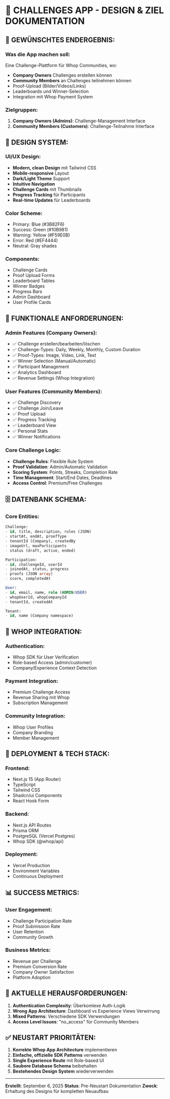 # 🎯 CHALLENGES APP - DESIGN & ZIEL DOKUMENTATION

## 📱 **GEWÜNSCHTES ENDERGEBNIS:**

### **Was die App machen soll:**
Eine Challenge-Plattform für Whop Communities, wo:
- **Company Owners** Challenges erstellen können
- **Community Members** an Challenges teilnehmen können
- Proof-Upload (Bilder/Videos/Links)
- Leaderboards und Winner-Selection
- Integration mit Whop Payment System

### **Zielgruppen:**
1. **Company Owners (Admins)**: Challenge-Management Interface
2. **Community Members (Customers)**: Challenge-Teilnahme Interface

## 🎨 **DESIGN SYSTEM:**

### **UI/UX Design:**
- **Modern, clean Design** mit Tailwind CSS
- **Mobile-responsive** Layout
- **Dark/Light Theme** Support
- **Intuitive Navigation**
- **Challenge Cards** mit Thumbnails
- **Progress Tracking** für Participants
- **Real-time Updates** für Leaderboards

### **Color Scheme:**
- Primary: Blue (#3B82F6)
- Success: Green (#10B981)
- Warning: Yellow (#F59E0B)
- Error: Red (#EF4444)
- Neutral: Gray shades

### **Components:**
- Challenge Cards
- Proof Upload Forms
- Leaderboard Tables
- Winner Badges
- Progress Bars
- Admin Dashboard
- User Profile Cards

## 🔧 **FUNKTIONALE ANFORDERUNGEN:**

### **Admin Features (Company Owners):**
- ✅ Challenge erstellen/bearbeiten/löschen
- ✅ Challenge-Types: Daily, Weekly, Monthly, Custom Duration
- ✅ Proof-Types: Image, Video, Link, Text
- ✅ Winner Selection (Manual/Automatic)
- ✅ Participant Management
- ✅ Analytics Dashboard
- ✅ Revenue Settings (Whop Integration)

### **User Features (Community Members):**
- ✅ Challenge Discovery
- ✅ Challenge Join/Leave
- ✅ Proof Upload
- ✅ Progress Tracking
- ✅ Leaderboard View
- ✅ Personal Stats
- ✅ Winner Notifications

### **Core Challenge Logic:**
- **Challenge Rules**: Flexible Rule System
- **Proof Validation**: Admin/Automatic Validation
- **Scoring System**: Points, Streaks, Completion Rate
- **Time Management**: Start/End Dates, Deadlines
- **Access Control**: Premium/Free Challenges

## 🗄️ **DATENBANK SCHEMA:**

### **Core Entities:**
```sql
Challenge:
- id, title, description, rules (JSON)
- startAt, endAt, proofType
- tenantId (Company), createdBy
- imageUrl, maxParticipants
- status (draft, active, ended)

Participation:
- id, challengeId, userId
- joinedAt, status, progress
- proofs (JSON array)
- score, completedAt

User:
- id, email, name, role (ADMIN/USER)
- whopUserId, whopCompanyId
- tenantId, createdAt

Tenant:
- id, name (Company namespace)
```

## 🔌 **WHOP INTEGRATION:**

### **Authentication:**
- Whop SDK für User Verification
- Role-based Access (admin/customer)
- Company/Experience Context Detection

### **Payment Integration:**
- Premium Challenge Access
- Revenue Sharing mit Whop
- Subscription Management

### **Community Integration:**
- Whop User Profiles
- Company Branding
- Member Management

## 🚀 **DEPLOYMENT & TECH STACK:**

### **Frontend:**
- Next.js 15 (App Router)
- TypeScript
- Tailwind CSS
- Shadcn/ui Components
- React Hook Form

### **Backend:**
- Next.js API Routes
- Prisma ORM
- PostgreSQL (Vercel Postgres)
- Whop SDK (@whop/api)

### **Deployment:**
- Vercel Production
- Environment Variables
- Continuous Deployment

## 📊 **SUCCESS METRICS:**

### **User Engagement:**
- Challenge Participation Rate
- Proof Submission Rate
- User Retention
- Community Growth

### **Business Metrics:**
- Revenue per Challenge
- Premium Conversion Rate
- Company Owner Satisfaction
- Platform Adoption

## 🎯 **AKTUELLE HERAUSFORDERUNGEN:**

1. **Authentication Complexity**: Überkomlexe Auth-Logik
2. **Wrong App Architecture**: Dashboard vs Experience Views Verwirrung
3. **Mixed Patterns**: Verschiedene SDK Verwendungen
4. **Access Level Issues**: "no_access" für Community Members

## ✅ **NEUSTART PRIORITÄTEN:**

1. **Korrekte Whop App Architecture** implementieren
2. **Einfache, offizielle SDK Patterns** verwenden
3. **Single Experience Route** mit Role-based UI
4. **Saubere Database Schema** beibehalten
5. **Bestehendes Design System** wiederverwenden

---

**Erstellt**: September 6, 2025
**Status**: Pre-Neustart Dokumentation
**Zweck**: Erhaltung des Designs für kompletten Neuaufbau
